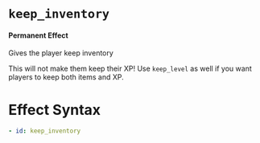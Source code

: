 # `keep_inventory`
#### Permanent Effect

Gives the player keep inventory

This will not make them keep their XP! Use `keep_level` as well if you want players to keep both items and XP.

# Effect Syntax
```yaml
- id: keep_inventory
```
